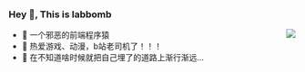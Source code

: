 ### Hey 👋, This is labbomb

<img align="right" src="https://github-readme-stats.vercel.app/api?username=labbomb&show_icons=true&theme=radical&hide_title=true" />

- 🤔 一个邪恶的前端程序猿
- 🌱 热爱游戏、动漫，b站老司机了！！！
- 💬 在不知道啥时候就把自己埋了的道路上渐行渐远...

<!--
**labbomb/labbomb** is a ✨ _special_ ✨ repository because its `README.md` (this file) appears on your GitHub profile.

Here are some ideas to get you started:

- 🔭 I’m currently working on ...
- 🌱 I’m currently learning ...
- 👯 I’m looking to collaborate on ...
- 🤔 I’m looking for help with ...
- 💬 Ask me about ...
- 📫 How to reach me: ...
- 😄 Pronouns: ...
- ⚡ Fun fact: ...
-->
